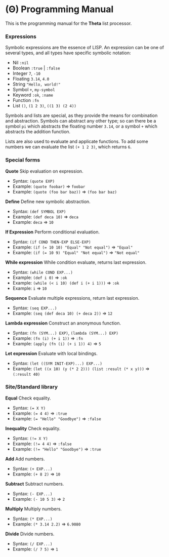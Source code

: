 # (Θ) Programming Manual

This is the programming manual for the **Theta** list processor.

### Expressions

Symbolic expressions are the essence of LISP.
An expression can be one of several types, and all types have specific symbolic notation:

- Nil `:nil`
- Boolean `:true` | `:false`
- Integer `7`, `-10`
- Floating `3.14`, `4.0`
- String `"Hello, world!"`
- Symbol `+`, `my-symbol`
- Keyword `:ok`, `:name`
- Function `:fn`
- List `()`, `(1 2 3)`, `((1 3) (2 4))`

Symbols and lists are special, as they provide the means for combination and abstraction.
Symbols can abstract any other type;
so can there be a symbol `pi` which abstracts the floating number `3.14`, or a symbol `+` which abstracts the addition function.

Lists are also used to evaluate and applicate functions.
To add some numbers we can evaluate the list `(+ 1 2 3)`, which returns `6`.

### Special forms

**Quote**
Skip evaluation on expression.
- Syntax: `(quote EXP)`
- Example: `(quote foobar)` => `foobar`
- Example: `(quote (foo bar baz))` => `(foo bar baz)`

**Define**
Define new symbolic abstraction.
- Syntax: `(def SYMBOL EXP)`
- Example: `(def deca 10)` => `deca`
- Example: `deca` => `10`

**If Expression**
Perform conditional evaluation.
- Syntax: `(if COND THEN-EXP ELSE-EXP)`
- Example: `(if (= 10 10) "Equal" "Not equal")` => `"Equal"`
- Example: `(if (= 10 9) "Equal" "Not equal")` => `"Not equal"`

**While expression**
While condition evaluate, returns last expression.
- Syntax: `(while COND EXP...)`
- Example: `(def i 0)` => `:ok`
- Example: `(while (< i 10) (def i (+ i 1)))` => `:ok`
- Example: `i` => `10`

**Sequence**
Evaluate multiple expressions, return last expression.
- Syntax: `(seq EXP...)`
- Example: `(seq (def deca 10) (+ deca 2))` => `12`

**Lambda expression**
Construct an anonymous function.
- Syntax: `(fn (SYM...) EXP)`, `(lambda (SYM...) EXP)`
- Example: `(fn (i) (+ i 1))` => `:fn`
- Example: `(apply (fn (i) (+ i 1)) 4)` => `5`

**Let expression**
Evaluate with local bindings.
- Syntax: `(let ((SYM INIT-EXP)...) EXP...)`
- Example: `(let ((x 10) (y (* 2 2))) (list :result (* x y)))` => `(:result 40)`

### Site/Standard library

**Equal**
Check equality.
- Syntax: `(= X Y)`
- Example: `(= 4 4)` => `:true`
- Example: `(= "Hello" "Goodbye")` => `:false`

**Inequality**
Check equality.
- Syntax: `(!= X Y)`
- Example: `(!= 4 4)` => `:false`
- Example: `(!= "Hello" "Goodbye")` => `:true`

**Add**
Add numbers.
- Syntax: `(+ EXP...)`
- Example: `(+ 8 2)` => `10`

**Subtract**
Subtract numbers.
- Syntax: `(- EXP...)`
- Example: `(- 10 5 3)` => `2`

**Multiply**
Multiply numbers.
- Syntax: `(* EXP...)`
- Example: `(* 3.14 2.2)` => `6.9080`

**Divide**
Divide numbers.
- Syntax: `(/ EXP...)`
- Example: `(/ 7 5)` => `1`
